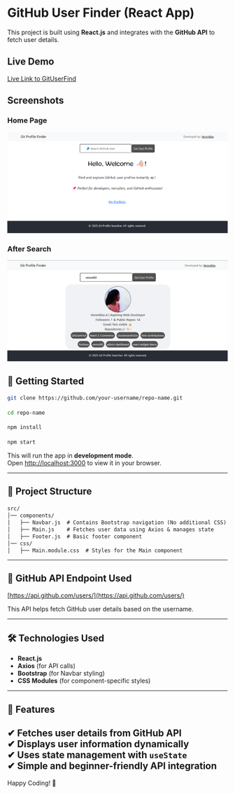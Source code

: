 # **GitHub User Finder (React App)**

This project is built using **React.js** and integrates with the **GitHub API** to fetch user details.

## Live Demo
[Live Link to GitUserFind](https://veroni63.github.io/GitUserFind/)

## Screenshots

### Home Page
![Home Page](./public/assets/homePage.png)

### After Search
![After Search](./public/assets/AfterSearch.png)

## 🚀 **Getting Started**

```bash
git clone https://github.com/your-username/repo-name.git

cd repo-name

npm install

npm start
```

This will run the app in **development mode**.  
Open [http://localhost:3000](http://localhost:3000) to view it in your browser.

---

## 📂 **Project Structure**

```
src/
│── components/
│   ├── Navbar.js  # Contains Bootstrap navigation (No additional CSS)
│   ├── Main.js    # Fetches user data using Axios & manages state
│   ├── Footer.js  # Basic footer component
│── css/
│   ├── Main.module.css  # Styles for the Main component
```

---

## 🔗 **GitHub API Endpoint Used**
[https://api.github.com/users/](https://api.github.com/users/)

This API helps fetch GitHub user details based on the username.

---

## 🛠️ **Technologies Used**
- **React.js**
- **Axios** (for API calls)
- **Bootstrap** (for Navbar styling)
- **CSS Modules** (for component-specific styles)

---

## 📌 **Features**
✔ Fetches user details from GitHub API  
✔ Displays user information dynamically  
✔ Uses state management with `useState`  
✔ Simple and beginner-friendly API integration  
---

Happy Coding! 🚀
